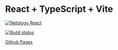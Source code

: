 # React + TypeScript + Vite

[![Netology React](https://github.com/coolpak/ra_hoc/actions/workflows/web.yml/badge.svg?branch=main)](https://github.com/coolpak/ra_hoc/actions/workflows/web.yml)

[![Build status](https://ci.appveyor.com/api/projects/status/voh7nss72erk9smr?svg=true)](https://ci.appveyor.com/project/CoolPaK/ra-hoc)



[Github Pages](https://coolpak.github.io/ra_hoc/)